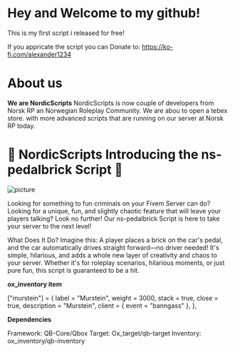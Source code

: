 # Hey and Welcome to my github!

This is my first script i released for free!


If you appricate the script you can Donate to: https://ko-fi.com/alexander1234

# About us

**We are NordicScripts**
NordicScripts is now couple of developers from Norsk RP
an Norwegian Roleplay Community. We are abou to open a tebex store.
with more advanced scripts that are running on our server at Norsk RP today.

# 🚗 NordicScripts Introducing the ns-pedalbrick Script 🚗

![picture](https://dunb17ur4ymx4.cloudfront.net/packages/images/fe1e3f610a62eb8abaa6b148a4b4d8a3951312e3.webp)


Looking for something to fun criminals on your Fivem Server can do? Looking for a unique, fun, and slightly chaotic feature that will leave your players talking? Look no further! Our ns-pedalbrick Script is here to take your server to the next level!

What Does It Do?
Imagine this: A player places a brick on the car's pedal, and the car automatically drives straight forward—no driver needed! It's simple, 
hilarious, and adds a whole new layer of creativity and chaos to your server. Whether it's for roleplay scenarios, hilarious moments, 
or just pure fun, this script is guaranteed to be a hit.

**ox_inventory item**

["murstein"] = {
    label = "Murstein",
    weight = 3000,
    stack = true,
    close = true,
    description = "Murstein",
    client = {
        event = "banngass"
    },
},



**Dependencies**

Framework: QB-Core/Qbox
Target: Ox_target/qb-target
Inventory: ox_inventory/qb-inventory

